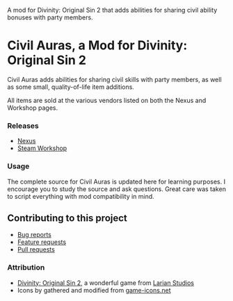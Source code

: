 A mod for Divinity: Original Sin 2 that adds abilities for sharing civil ability bonuses with party members.

Civil Auras, a Mod for Divinity: Original Sin 2
=======
Civil Auras adds abilities for sharing civil skills with party members, as well as some small, quality-of-life item additions.

All items are sold at the various vendors listed on both the Nexus and Workshop pages.

### Releases
* [Nexus](https://www.nexusmods.com/divinityoriginalsin2/mods/180?)
* [Steam Workshop](http://steamcommunity.com/sharedfiles/filedetails/?id=1163198876) 

### Usage
The complete source for Civil Auras is updated here for learning purposes. I encourage you to study the source and ask questions. Great care was taken to script everything with mod compatibility in mind.

## Contributing to this project

* [Bug reports](CONTRIBUTING.md#bugs)
* [Feature requests](CONTRIBUTING.md#features)
* [Pull requests](CONTRIBUTING.md#pull-requests)


### Attribution
- [Divinity: Original Sin 2](http://store.steampowered.com/app/435150/Divinity_Original_Sin_2/), a wonderful game from [Larian Studios](http://larian.com/)
- Icons by gathered and modified from [game-icons.net](http://game-icons.net)
